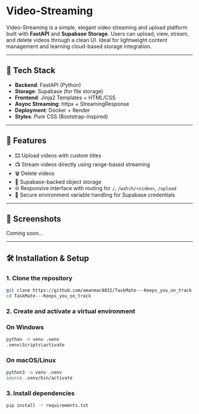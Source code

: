 # Video-Streaming

Video-Streaming is a simple, elegant video streaming and upload platform built with **FastAPI** and **Supabase Storage**. Users can upload, view, stream, and delete videos through a clean UI. Ideal for lightweight content management and learning cloud-based storage integration.

---

## 🔧 Tech Stack

- **Backend**: FastAPI (Python)
- **Storage**: Supabase (for file storage)
- **Frontend**: Jinja2 Templates + HTML/CSS
- **Async Streaming**: httpx + StreamingResponse
- **Deployment**: Docker + Render
- **Styles**: Pure CSS (Bootstrap-inspired)

---

## 🚀 Features

- 🎞️ Upload videos with custom titles
- 📺 Stream videos directly using range-based streaming
- 🗑️ Delete videos
- 📁 Supabase-backed object storage
- 🌐 Responsive interface with routing for `/`, `/watch/<video>`, `/upload`
- 🔐 Secure environment variable handling for Supabase credentials

---

## 📸 Screenshots

Coming soon...

---

## 🛠️ Installation & Setup

### 1. Clone the repository

```bash
git clone https://github.com/amanmac9832/TaskMate---Keeps_you_on_track.git
cd TaskMate---Keeps_you_on_track
```

### 2. Create and activate a virtual environment

### On Windows

```bash
python -m venv .venv
.venv\Scripts\activate
```

### On macOS/Linux

```bash
python3 -m venv .venv
source .venv/bin/activate
```

### 3. Install dependencies

```bash
pip install -r requirements.txt
```
